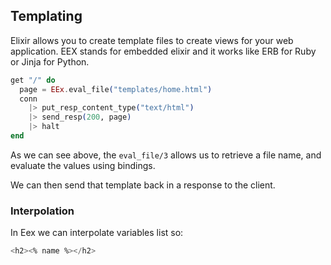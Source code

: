## Templating

Elixir allows you to create template files to create views for your web application. EEX stands for embedded elixir and it works like ERB for Ruby or Jinja for Python.


```elixir
get "/" do
  page = EEx.eval_file("templates/home.html")
  conn
    |> put_resp_content_type("text/html")
    |> send_resp(200, page)
    |> halt
end
```

As we can see above, the `eval_file/3` allows us to retrieve a file name, and evaluate the values using bindings. 

We can then send that template back in a response to the client. 

### Interpolation

In Eex we can interpolate variables list so:

```elixir
<h2><% name %></h2>
```